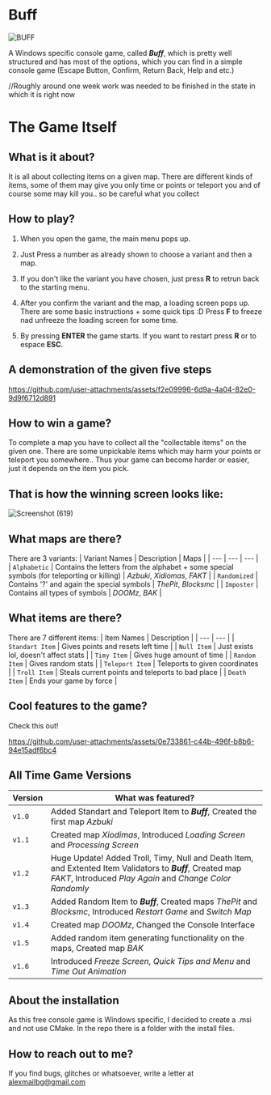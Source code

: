 # Buff

![BUFF](https://github.com/user-attachments/assets/142ff15f-e922-4272-bbb9-80bbc70d3833)

A Windows specific console game, called ***Buff***, which is pretty well structured and has most of the options, which you can find in a simple console game (Escape Button, Confirm, Return Back, Help and etc.)

//Roughly around one week work was needed to be finished in the state in which it is right now

# The Game Itself

What is it about?
-

It is all about collecting items on a given map. There are different kinds of items, some of them may give you only time or points or teleport you and of course some may kill you.. so be careful what you collect

How to play?
-

1. When you open the game, the main menu pops up. 

2. Just Press a number as already shown to choose a variant and then a map.

3. If you don't like the variant you have chosen, just press **R** to retrun back to the starting menu.

4. After you confirm the variant and the map, a loading screen pops up. There are some basic instructions + some quick tips :D
Press **F** to freeze nad unfreeze the loading screen for some time.

5. By pressing **ENTER** the game starts. If you want to restart press **R** or to espace **ESC**.

A demonstration of the given five steps 
-

https://github.com/user-attachments/assets/f2e09996-6d9a-4a04-82e0-9d9f6712d891

How to win a game?
-

To complete a map you have to collect all the "collectable items" on the given one. There are some unpickable items which may harm your points or teleport you somewhere.. Thus your game can become harder or easier, just it depends on the item you pick.

That is how the winning screen looks like:
-

![Screenshot (619)](https://github.com/user-attachments/assets/ad952cc3-a6a8-48b3-a1e3-b9590663b6bc)

What maps are there?
-

There are 3 variants:
| Variant Names | Description | Maps |
| --- | --- | --- |
| `Alphabetic` | Contains the letters from the alphabet + some special symbols (for teleporting or killing) | *Azbuki*, *Xidiomas*, *FAKT* |
| `Randomized` | Contains '?' and again the special symbols | *ThePit*, *Blocksmc* |
| `Imposter` | Contains all types of symbols | *DOOMz*, *BAK* |

What items are there?
-

There are 7 different items:
| Item Names | Description |
| --- | --- |
| `Standart Item` | Gives points and resets left time |
| `Null Item` | Just exists lol, doesn't affect stats |
| `Timy Item` | Gives huge amount of time |
| `Random Item` | Gives random stats |
| `Teleport Item` | Teleports to given coordinates |
| `Troll Item` | Steals current points and teleports to bad place |
| `Death Item` | Ends your game by force |

Cool features to the game?
-

Check this out!

https://github.com/user-attachments/assets/0e733861-c44b-496f-b8b6-94e15adf6bc4

All Time Game Versions
-
| Version | What was featured? |
| -- | --- |
| `v1.0` | Added Standart and Teleport Item to ***Buff***, Created the first map *Azbuki* |
| `v1.1` | Created map *Xiodimas*, Introduced *Loading Screen* and *Processing Screen* |
| `v1.2` | Huge Update! Added Troll, Timy, Null and Death Item, and Extented Item Validators to ***Buff***, Created map *FAKT*, Introduced *Play Again* and *Change Color Randomly* |
| `v1.3` | Added Random Item to ***Buff***, Created maps *ThePit* and *Blocksmc*, Introduced *Restart Game* and *Switch Map* |
| `v1.4` | Created map *DOOMz*, Changed the Console Interface |
| `v1.5` | Added random item generating functionality on the maps, Created map *BAK* |
| `v1.6` | Introduced *Freeze Screen*, *Quick Tips and Menu* and *Time Out Animation* |

About the installation 
-

As this free console game is Windows specific, I decided to create a .msi and not use CMake. In the repo there is a folder with the install files.

How to reach out to me?
-

If you find bugs, glitches or whatsoever, write a letter at [alexmailbg@gmail.com](https://mail.google.com/mail/u/0/?tab=rm&ogbl#inbox?compose=DmwnWtMmVfvBlVtNfXmBQMFMqLfKrsJNxhktRkCGZfzkPkNLTdnRmBDkXBZhxzFxjQsfhpHTSkhl)
